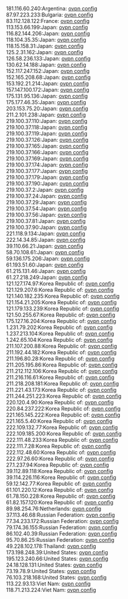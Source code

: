 181.116.60.240:Argentina: [ovpn config](vpn/181_116_60_240.ovpn)  
87.97.223.233:Bulgaria: [ovpn config](vpn/87_97_223_233.ovpn)  
83.112.128.122:France: [ovpn config](vpn/83_112_128_122.ovpn)  
113.153.66.199:Japan: [ovpn config](vpn/113_153_66_199.ovpn)  
116.82.144.206:Japan: [ovpn config](vpn/116_82_144_206.ovpn)  
118.104.35.35:Japan: [ovpn config](vpn/118_104_35_35.ovpn)  
118.15.158.31:Japan: [ovpn config](vpn/118_15_158_31.ovpn)  
125.2.31.162:Japan: [ovpn config](vpn/125_2_31_162.ovpn)  
126.58.236.133:Japan: [ovpn config](vpn/126_58_236_133.ovpn)  
130.62.14.188:Japan: [ovpn config](vpn/130_62_14_188.ovpn)  
152.117.247.152:Japan: [ovpn config](vpn/152_117_247_152.ovpn)  
152.165.208.68:Japan: [ovpn config](vpn/152_165_208_68.ovpn)  
153.192.21.214:Japan: [ovpn config](vpn/153_192_21_214.ovpn)  
157.147.100.172:Japan: [ovpn config](vpn/157_147_100_172.ovpn)  
175.131.95.136:Japan: [ovpn config](vpn/175_131_95_136.ovpn)  
175.177.46.35:Japan: [ovpn config](vpn/175_177_46_35.ovpn)  
203.153.75.20:Japan: [ovpn config](vpn/203_153_75_20.ovpn)  
211.2.101.238:Japan: [ovpn config](vpn/211_2_101_238.ovpn)  
219.100.37.110:Japan: [ovpn config](vpn/219_100_37_110.ovpn)  
219.100.37.118:Japan: [ovpn config](vpn/219_100_37_118.ovpn)  
219.100.37.119:Japan: [ovpn config](vpn/219_100_37_119.ovpn)  
219.100.37.126:Japan: [ovpn config](vpn/219_100_37_126.ovpn)  
219.100.37.165:Japan: [ovpn config](vpn/219_100_37_165.ovpn)  
219.100.37.166:Japan: [ovpn config](vpn/219_100_37_166.ovpn)  
219.100.37.169:Japan: [ovpn config](vpn/219_100_37_169.ovpn)  
219.100.37.174:Japan: [ovpn config](vpn/219_100_37_174.ovpn)  
219.100.37.177:Japan: [ovpn config](vpn/219_100_37_177.ovpn)  
219.100.37.179:Japan: [ovpn config](vpn/219_100_37_179.ovpn)  
219.100.37.190:Japan: [ovpn config](vpn/219_100_37_190.ovpn)  
219.100.37.2:Japan: [ovpn config](vpn/219_100_37_2.ovpn)  
219.100.37.24:Japan: [ovpn config](vpn/219_100_37_24.ovpn)  
219.100.37.29:Japan: [ovpn config](vpn/219_100_37_29.ovpn)  
219.100.37.54:Japan: [ovpn config](vpn/219_100_37_54.ovpn)  
219.100.37.56:Japan: [ovpn config](vpn/219_100_37_56.ovpn)  
219.100.37.81:Japan: [ovpn config](vpn/219_100_37_81.ovpn)  
219.100.37.90:Japan: [ovpn config](vpn/219_100_37_90.ovpn)  
221.118.9.134:Japan: [ovpn config](vpn/221_118_9_134.ovpn)  
222.14.34.85:Japan: [ovpn config](vpn/222_14_34_85.ovpn)  
39.110.66.21:Japan: [ovpn config](vpn/39_110_66_21.ovpn)  
58.70.108.61:Japan: [ovpn config](vpn/58_70_108_61.ovpn)  
59.136.175.206:Japan: [ovpn config](vpn/59_136_175_206.ovpn)  
61.193.51.60:Japan: [ovpn config](vpn/61_193_51_60.ovpn)  
61.215.131.46:Japan: [ovpn config](vpn/61_215_131_46.ovpn)  
61.27.218.249:Japan: [ovpn config](vpn/61_27_218_249.ovpn)  
121.127.174.97:Korea Republic of: [ovpn config](vpn/121_127_174_97.ovpn)  
121.129.207.6:Korea Republic of: [ovpn config](vpn/121_129_207_6.ovpn)  
121.140.182.235:Korea Republic of: [ovpn config](vpn/121_140_182_235.ovpn)  
121.154.21.205:Korea Republic of: [ovpn config](vpn/121_154_21_205.ovpn)  
121.179.133.239:Korea Republic of: [ovpn config](vpn/121_179_133_239.ovpn)  
121.50.255.67:Korea Republic of: [ovpn config](vpn/121_50_255_67.ovpn)  
175.127.16.204:Korea Republic of: [ovpn config](vpn/175_127_16_204.ovpn)  
1.231.79.202:Korea Republic of: [ovpn config](vpn/1_231_79_202.ovpn)  
1.237.213.104:Korea Republic of: [ovpn config](vpn/1_237_213_104.ovpn)  
1.242.65.104:Korea Republic of: [ovpn config](vpn/1_242_65_104.ovpn)  
211.107.200.88:Korea Republic of: [ovpn config](vpn/211_107_200_88.ovpn)  
211.192.44.182:Korea Republic of: [ovpn config](vpn/211_192_44_182.ovpn)  
211.196.80.28:Korea Republic of: [ovpn config](vpn/211_196_80_28.ovpn)  
211.205.195.86:Korea Republic of: [ovpn config](vpn/211_205_195_86.ovpn)  
211.212.112.106:Korea Republic of: [ovpn config](vpn/211_212_112_106.ovpn)  
211.216.116.61:Korea Republic of: [ovpn config](vpn/211_216_116_61.ovpn)  
211.218.208.181:Korea Republic of: [ovpn config](vpn/211_218_208_181.ovpn)  
211.221.43.173:Korea Republic of: [ovpn config](vpn/211_221_43_173.ovpn)  
211.244.251.223:Korea Republic of: [ovpn config](vpn/211_244_251_223.ovpn)  
220.120.4.90:Korea Republic of: [ovpn config](vpn/220_120_4_90.ovpn)  
220.84.237.222:Korea Republic of: [ovpn config](vpn/220_84_237_222.ovpn)  
221.165.145.222:Korea Republic of: [ovpn config](vpn/221_165_145_222.ovpn)  
221.165.5.40:Korea Republic of: [ovpn config](vpn/221_165_5_40.ovpn)  
222.109.132.77:Korea Republic of: [ovpn config](vpn/222_109_132_77.ovpn)  
222.109.185.200:Korea Republic of: [ovpn config](vpn/222_109_185_200.ovpn)  
222.111.48.233:Korea Republic of: [ovpn config](vpn/222_111_48_233.ovpn)  
222.111.7.28:Korea Republic of: [ovpn config](vpn/222_111_7_28.ovpn)  
222.112.48.60:Korea Republic of: [ovpn config](vpn/222_112_48_60.ovpn)  
222.97.26.60:Korea Republic of: [ovpn config](vpn/222_97_26_60.ovpn)  
27.1.237.94:Korea Republic of: [ovpn config](vpn/27_1_237_94.ovpn)  
39.112.89.118:Korea Republic of: [ovpn config](vpn/39_112_89_118.ovpn)  
39.114.226.116:Korea Republic of: [ovpn config](vpn/39_114_226_116.ovpn)  
59.12.142.77:Korea Republic of: [ovpn config](vpn/59_12_142_77.ovpn)  
61.101.220.12:Korea Republic of: [ovpn config](vpn/61_101_220_12.ovpn)  
61.78.150.228:Korea Republic of: [ovpn config](vpn/61_78_150_228.ovpn)  
61.82.157.120:Korea Republic of: [ovpn config](vpn/61_82_157_120.ovpn)  
89.98.254.76:Netherlands: [ovpn config](vpn/89_98_254_76.ovpn)  
37.113.46.68:Russian Federation: [ovpn config](vpn/37_113_46_68.ovpn)  
77.34.233.172:Russian Federation: [ovpn config](vpn/77_34_233_172.ovpn)  
79.174.36.155:Russian Federation: [ovpn config](vpn/79_174_36_155.ovpn)  
86.102.40.39:Russian Federation: [ovpn config](vpn/86_102_40_39.ovpn)  
95.70.86.25:Russian Federation: [ovpn config](vpn/95_70_86_25.ovpn)  
49.228.102.178:Thailand: [ovpn config](vpn/49_228_102_178.ovpn)  
173.198.248.39:United States: [ovpn config](vpn/173_198_248_39.ovpn)  
195.123.240.66:United States: [ovpn config](vpn/195_123_240_66.ovpn)  
24.18.128.131:United States: [ovpn config](vpn/24_18_128_131.ovpn)  
73.19.78.9:United States: [ovpn config](vpn/73_19_78_9.ovpn)  
76.103.218.168:United States: [ovpn config](vpn/76_103_218_168.ovpn)  
113.22.93.13:Viet Nam: [ovpn config](vpn/113_22_93_13.ovpn)  
118.71.213.224:Viet Nam: [ovpn config](vpn/118_71_213_224.ovpn)  
